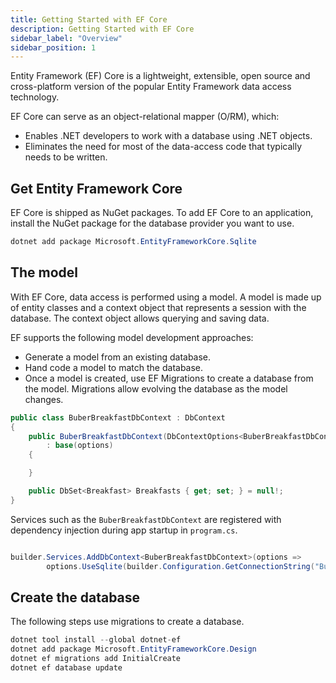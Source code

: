 ```yaml
---
title: Getting Started with EF Core
description: Getting Started with EF Core
sidebar_label: "Overview"
sidebar_position: 1
---
```


Entity Framework (EF) Core is a lightweight, extensible, open source and cross-platform version of the popular Entity Framework data access technology.

EF Core can serve as an object-relational mapper (O/RM), which:

- Enables .NET developers to work with a database using .NET objects.
- Eliminates the need for most of the data-access code that typically needs to be written.

## Get Entity Framework Core

EF Core is shipped as NuGet packages. To add EF Core to an application, install the NuGet package for the database provider you want to use.

```csharp
dotnet add package Microsoft.EntityFrameworkCore.Sqlite
```

## The model

With EF Core, data access is performed using a model. A model is made up of entity classes and a context object that represents a session with the database. The context object allows querying and saving data.

EF supports the following model development approaches:

- Generate a model from an existing database.
- Hand code a model to match the database.
- Once a model is created, use EF Migrations to create a database from the model. Migrations allow evolving the database as the model changes.

```csharp
public class BuberBreakfastDbContext : DbContext
{
    public BuberBreakfastDbContext(DbContextOptions<BuberBreakfastDbContext> options)
        : base(options)
    {

    }

    public DbSet<Breakfast> Breakfasts { get; set; } = null!;
}
```

Services such as the `BuberBreakfastDbContext` are registered with dependency injection during app startup in `program.cs`.

```csharp

builder.Services.AddDbContext<BuberBreakfastDbContext>(options =>
        options.UseSqlite(builder.Configuration.GetConnectionString("BuberBreakfastContext")));

```

## Create the database

The following steps use migrations to create a database.

```csharp
dotnet tool install --global dotnet-ef
dotnet add package Microsoft.EntityFrameworkCore.Design
dotnet ef migrations add InitialCreate
dotnet ef database update
```
